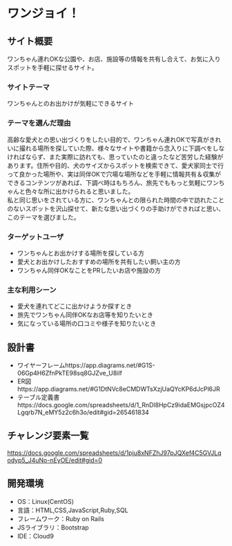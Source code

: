 # ワンジョイ！

## サイト概要
ワンちゃん連れOKな公園や、お店、施設等の情報を共有し合えて、お気に入りスポットを手軽に探せるサイト。

### サイトテーマ
ワンちゃんとのお出かけが気軽にできるサイト

### テーマを選んだ理由
高齢な愛犬との思い出づくりをしたい目的で、ワンちゃん連れOKで写真がきれいに撮れる場所を探していた際、様々なサイトや書籍から念入りに下調べをしなければならず、また実際に訪れても、思っていたのと違ったなど苦労した経験があります。住所や目的、犬のサイズからスポットを検索できて、愛犬家同士で行って良かった場所や、実は同伴OKで穴場な場所などを手軽に情報共有＆収集ができるコンテンツがあれば、下調べ時はもちろん、旅先でももっと気軽にワンちゃんと色々な所に出かけられると思いました。  
私と同じ思いをされている方に、ワンちゃんとの限られた時間の中で訪れたことのないスポットを沢山探せて、新たな思い出づくりの手助けができればと思い、このテーマを選びました。


### ターゲットユーザ
- ワンちゃんとお出かけする場所を探している方
- 愛犬とお出かけしたおすすめの場所を共有したい飼い主の方
- ワンちゃん同伴OKなことをPRしたいお店や施設の方

### 主な利用シーン
- 愛犬を連れてどこに出かけようか探すとき
- 旅先でワンちゃん同伴OKなお店等を知りたいとき
- 気になっている場所の口コミや様子を知りたいとき


## 設計書
- ワイヤーフレームhttps://app.diagrams.net/#G1S-06Gp4H6ZfnPkTE98sq8GJZve_U8ilf
- ER図https://app.diagrams.net/#G1DtNVc8eCMDWTsXzjUaQYcKP6dJcPl6JR
- テーブル定義書https://docs.google.com/spreadsheets/d/1_RnDl8HpCz9idaEMGsjpcOZ4Lgqrb7N_eMY5z2c6h3o/edit#gid=265461834

## チャレンジ要素一覧
https://docs.google.com/spreadsheets/d/1pju8xNFZhJ97pJQXef4C5GVJLqodyp5_J4uNo-nEyOE/edit#gid=0


## 開発環境
- OS：Linux(CentOS)
- 言語：HTML,CSS,JavaScript,Ruby,SQL
- フレームワーク：Ruby on Rails
- JSライブラリ：Bootstrap
- IDE：Cloud9
